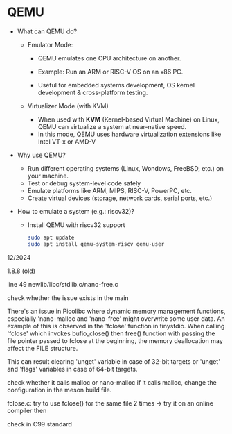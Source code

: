 # QEMU

- What can QEMU do?

  - Emulator Mode:

    - QEMU emulates one CPU architecture on another.

    - Example: Run an ARM or RISC-V OS on an x86 PC.

    - Useful for embedded systems development, OS kernel development & cross-platform testing.

  - Virtualizer Mode (with KVM)
    - When used with **KVM** (Kernel-based Virtual Machine) on Linux, QEMU can virtualize a system at near-native speed.
    - In this mode, QEMU uses hardware virtualization extensions like Intel VT-x or AMD-V

- Why use QEMU?

  - Run different operating systems (Linux, Wondows, FreeBSD, etc.) on your machine.
  - Test or debug system-level code safely
  - Emulate platforms like ARM, MIPS, RISC-V, PowerPC, etc.
  - Create virtual devices (storage, network cards, serial ports, etc.)

- How to emulate a system (e.g.: riscv32)?

  - Install QEMU with riscv32 support

    ```bash
    sudo apt update
    sudo apt install qemu-system-riscv qemu-user
    ```

    

12/2024	

1.8.8 (old)

line 49 newlib/libc/stdlib.c/nano-free.c

check whether the issue exists in the main

There's an issue in Picolibc where dynamic memory management functions, especially 'nano-malloc and 'nano-free' might overwrite some user data. An example of this is observed in the 'fclose' function in tinystdio. When calling 'fclose' which invokes bufio_close() then free() function with passing the file pointer passed to fclose at the beginning, the memory deallocation may affect the FILE structure.



This can result clearing 'unget' variable in case of 32-bit targets or 'unget' and 'flags' variables in case of 64-bit targets.

check whether it calls malloc or nano-malloc 
if it calls malloc, change the configuration in the meson build file.

fclose.c: try to use fclose() for the same file 2 times -> try it on an online compiler then 

check in C99 standard

